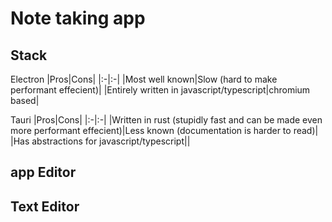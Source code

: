 # Note taking app

## Stack

Electron
|Pros|Cons|
|:-|:-|
|Most well known|Slow (hard to make performant effecient)|
|Entirely written in javascript/typescript|chromium based|

Tauri
|Pros|Cons|
|:-|:-|
|Written in rust (stupidly fast and can be made even more performant effecient)|Less known (documentation is harder to read)|
|Has abstractions for javascript/typescript||

## app Editor

## Text Editor
